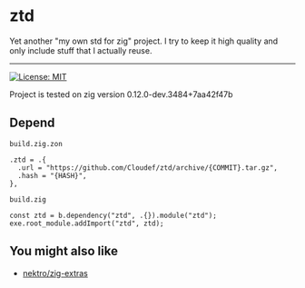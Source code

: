 # ztd

Yet another "my own std for zig" project. I try to keep it high quality and only include stuff that I actually reuse.

---

[![License: MIT](https://img.shields.io/badge/License-MIT-yellow.svg)](https://opensource.org/licenses/MIT)

Project is tested on zig version 0.12.0-dev.3484+7aa42f47b

## Depend

`build.zig.zon`
```zig
.ztd = .{
  .url = "https://github.com/Cloudef/ztd/archive/{COMMIT}.tar.gz",
  .hash = "{HASH}",
},
```

`build.zig`
```zig
const ztd = b.dependency("ztd", .{}).module("ztd");
exe.root_module.addImport("ztd", ztd);
```

## You might also like

- [nektro/zig-extras](https://github.com/nektro/zig-extras)

